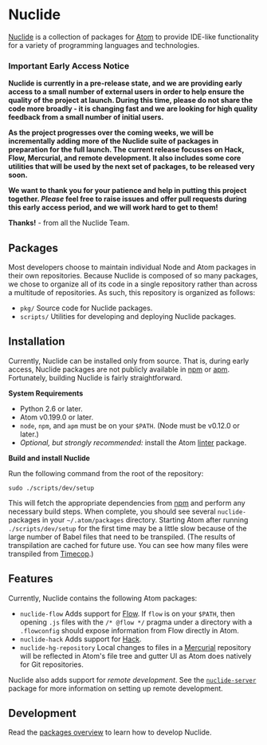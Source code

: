 # Nuclide

[Nuclide](http://nuclide.io/) is a collection of packages for [Atom](https://atom.io/)
to provide IDE-like functionality for a variety of programming languages and
technologies.

### Important Early Access Notice

**Nuclide is currently in a pre-release state, and we are providing early access
to a small number of external users in order to help ensure the quality of the
project at launch. During this time, please do not share the code more broadly -
it is changing fast and we are looking for high quality feedback from a small
number of initial users.**

**As the project progresses over the coming weeks, we will be incrementally
adding more of the Nuclide suite of packages in preparation for the full launch.
The current release focusses on Hack, Flow, Mercurial, and remote development.
It also includes some core utilities that will be used by the next set of
packages, to be released very soon.**

**We want to thank you for your patience and help in putting this project
together. _Please_ feel free to raise issues and offer pull requests during this
early access period, and we will work hard to get to them!**

**Thanks!** - from all the Nuclide Team.


## Packages

Most developers choose to maintain individual Node and Atom packages in their
own repositories. Because Nuclide is composed of so many packages, we chose to
organize all of its code in a single repository rather than across a multitude of
repositories. As such, this repository is organized as follows:

* `pkg/` Source code for Nuclide packages.
* `scripts/` Utilities for developing and deploying Nuclide packages.

## Installation

Currently, Nuclide can be installed only from source. That is, during early access,
Nuclide packages are not publicly available in [npm](https://www.npmjs.com/) or
[apm](https://atom.io/packages). Fortunately, building Nuclide is fairly straightforward.

**System Requirements**

* Python 2.6 or later.
* Atom v0.199.0 or later.
* `node`, `npm`, and `apm` must be on your `$PATH`. (Node must be v0.12.0 or later.)
* *Optional, but strongly recommended:* install the Atom [linter](https://atom.io/packages/linter) package.

**Build and install Nuclide**

Run the following command from the root of the repository:

```
sudo ./scripts/dev/setup
```

This will fetch the appropriate dependencies from [npm](https://www.npmjs.com/) and
perform any necessary build steps. When complete, you should see several `nuclide-`
packages in your `~/.atom/packages` directory. Starting Atom after running `./scripts/dev/setup`
for the first time may be a little slow because of the large number of Babel files that
need to be transpiled. (The results of transpilation are cached for future use.
You can see how many files were transpiled from [Timecop](https://atom.io/packages/timecop).)

## Features

Currently, Nuclide contains the following Atom packages:

* `nuclide-flow` Adds support for [Flow](http://flowtype.org/). If `flow` is on your `$PATH`,
then opening `.js` files with the `/* @flow */` pragma under a directory with a `.flowconfig`
should expose information from Flow directly in Atom.
* `nuclide-hack` Adds support for [Hack](http://hacklang.org/).
* `nuclide-hg-repository` Local changes to files in a [Mercurial](http://mercurial.selenic.com)
repository will be reflected in Atom's file tree and gutter UI as Atom does
natively for Git repositories.

Nuclide also adds support for *remote development*. See the [`nuclide-server`](pkg/nuclide/server)
package for more information on setting up remote development.

## Development

Read the [packages overview](./pkg/README.md) to learn how to develop Nuclide.
